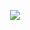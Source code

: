 <p align="center">
  <img src="https://cdn.jsdelivr.net/gh/scorphus/scorphiles@master/logo.svg"/>
</p>
